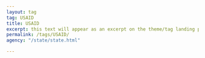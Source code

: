 ```yaml
---
layout: tag
tag: USAID
title: USAID
excerpt: this text will appear as an excerpt on the theme/tag landing page
permalink: /tags/USAID/
agency: "/state/state.html"

---
```

